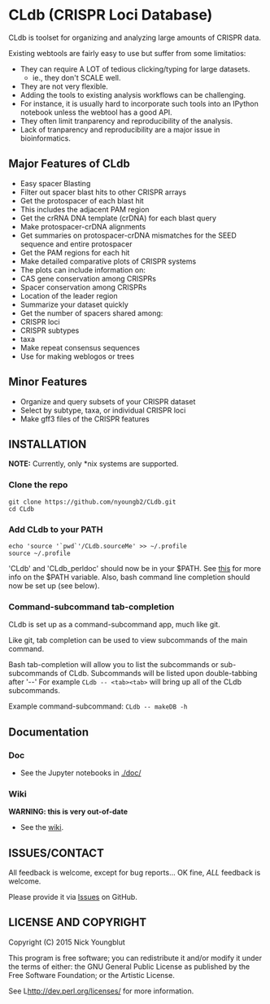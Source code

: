 CLdb (CRISPR Loci Database) 
===========================

CLdb is toolset for organizing and analyzing large amounts of CRISPR data.

Existing webtools are fairly easy to use but suffer from some limitatios:

* They can require A LOT of tedious clicking/typing for large datasets.
  * ie., they don't SCALE well.
* They are not very flexible.
 * Adding the tools to existing analysis workflows can be challenging.
 * For instance, it is usually hard to incorporate such tools into an IPython
notebook unless the webtool has a good API.
* They often limit tranparency and reproducibility of the analysis.
 * Lack of tranparency and reproducibility are a major issue in bioinformatics.


## Major Features of CLdb

* Easy spacer Blasting
 * Filter out spacer blast hits to other CRISPR arrays
 * Get the protospacer of each blast hit
  * This includes the adjacent PAM region
 * Get the crRNA DNA template (crDNA) for each blast query
 * Make protospacer-crDNA alignments
 * Get summaries on protospacer-crDNA mismatches for the SEED sequence and entire protospacer
 * Get the PAM regions for each hit
* Make detailed comparative plots of CRISPR systems 
 * The plots can include information on:
  * CAS gene conservation among CRISPRs
  * Spacer conservation among CRISPRs
  * Location of the leader region
* Summarize your dataset quickly
 * Get the number of spacers shared among:
  * CRISPR loci
  * CRISPR subtypes
  * taxa
 * Make repeat consensus sequences
  * Use for making weblogos or trees


## Minor Features

* Organize and query subsets of your CRISPR dataset
 * Select by subtype, taxa, or individual CRISPR loci
* Make gff3 files of the CRISPR features



## INSTALLATION 

__NOTE:__ Currently, only *nix systems are supported.


### Clone the repo

~~~
git clone https://github.com/nyoungb2/CLdb.git
cd CLdb
~~~

### Add CLdb to your PATH 

~~~
echo 'source '`pwd`'/CLdb.sourceMe' >> ~/.profile
source ~/.profile
~~~

'CLdb' and 'CLdb_perldoc' should now be in your $PATH.
See [this](http://kb.iu.edu/data/acar.html) for more info
on the $PATH variable.
Also, bash command line completion should now be set up (see below).

### Command-subcommand tab-completion

CLdb is set up as a command-subcommand app, much like git. 

Like git, tab completion can be used to view subcommands of
the main command.

Bash tab-completion will allow you to list the subcommands
or sub-subcommands of CLdb. Subcommands will be listed
upon double-tabbing after '--' For example `CLdb -- <tab><tab>`
will bring up all of the CLdb subcommands.

Example command-subcommand: `CLdb -- makeDB -h`


## Documentation

### Doc

* See the Jupyter notebooks in [./doc/](./doc/Setup.ipynb)


### Wiki

**WARNING: this is very out-of-date**

* See the [wiki](https://github.com/nyoungb2/CLdb/wiki).


## ISSUES/CONTACT

All feedback is welcome, except for bug reports... 
OK fine, *ALL* feedback is welcome.

Please provide it via [Issues](https://github.com/nyoungb2/CLdb/issues) on GitHub.

## LICENSE AND COPYRIGHT

Copyright (C) 2015 Nick Youngblut

This program is free software; you can redistribute it and/or modify it
under the terms of either: the GNU General Public License as published
by the Free Software Foundation; or the Artistic License.

See L<http://dev.perl.org/licenses/> for more information.